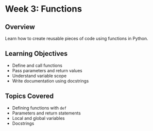 # Week 3: Functions

## Overview
Learn how to create reusable pieces of code using functions in Python.

## Learning Objectives
- Define and call functions
- Pass parameters and return values
- Understand variable scope
- Write documentation using docstrings

## Topics Covered
- Defining functions with `def`
- Parameters and return statements
- Local and global variables
- Docstrings
